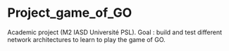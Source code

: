 # Project_game_of_GO
Academic project (M2 IASD Université PSL). Goal : build and test different network architectures to learn to play the game of GO.
